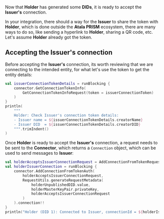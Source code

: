 Now that **Holder** has generated some **DIDs**, it is ready to accept the **Issuer's** connection.

In your integration, there should a way for the **Issuer** to share the token with **Holder**, which is done outside the **Atala PRISM** ecosystem, there are many ways to do so, like sending a hyperlink to **Holder**, sharing a QR code, etc. Let's assume **Holder** already got the token.

## Accepting the Issuer's connection

Before accepting the **Issuer's** connection, its worth reviewing that we are connecting to the intended entity, for what let's use the token to get the entity details:

```kotlin
val issuerConnectionTokenDetails = runBlocking {
    connector.GetConnectionTokenInfo(
        GetConnectionTokenInfoRequest(token = issuerConnectionToken)
    )
}
println(
    """
    Holder: Check Issuer's connection token details:
    - Issuer name = ${issuerConnectionTokenDetails.creatorName}
    - Issuer DID  = ${issuerConnectionTokenDetails.creatorDID}
    """.trimIndent()
)
```

Once **Holder** is ready to accept the **Issuer's** connection, a request needs to be sent to the **Connector**, which returns a `Connection` object, which can be used to send messages to **Issuer**:

```kotlin
val holderAcceptsIssuerConnectionRequest = AddConnectionFromTokenRequest(token = issuerConnectionToken)
val holderIssuerConnection = runBlocking {
    connector.AddConnectionFromTokenAuth(
        holderAcceptsIssuerConnectionRequest,
        RequestUtils.generateRequestMetadata(
            holderUnpublishedDID.value,
            holderMasterKeyPair.privateKey,
            holderAcceptsIssuerConnectionRequest
        )
    ).connection!!
}
println("Holder (DID 1): Connected to Issuer, connectionId = ${holderIssuerConnection.connectionId}")
```
